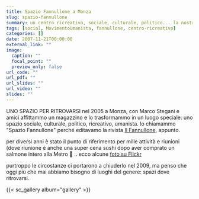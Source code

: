 ```yaml
---
title: Spazio Fannullone a Monza
slug: spazio-fannullone
summary: un centro ricreativo, sociale, culturale, politico... la nostra seconda casa 
tags: [social, MovimentoUmanista, fannullone, centro-ricreativo]
categories: []
date: 2007-11-21T00:00:00
external_link: ""
image:
  caption: ""
  focal_point: ""
  preview_only: false
url_code: ""
url_pdf: ""
url_slides: ""
url_video: ""
slides: ""
---
```


UNO SPAZIO PER RITROVARSI
nel 2005 a Monza, con Marco Stegani e amici affittammo un magazzino e lo trasformammo in un luogo speciale: uno spazio sociale, culturale, politico, ricreativo, umanista.
lo chiamammo "Spazio Fannullone" perché editavamo la rivista [Il Fannullone](/project/ilfannullone), appunto. 

per diversi anni è stato il punto di riferimento per mille attività e riunioni (dove riunione è anche una super cena sushi dopo aver comprato un salmone intero alla Metro 🙂 .. ecco alcune [foto su Flickr](https://www.flickr.com/photos/krur/albums/72157716208608012)

purtroppo le circostanze ci portarono a chiuderlo nel 2009, ma penso che oggi più che mai abbiamo bisogno di luoghi del genere: spazi dove ritrovarsi.

{{< sc_gallery album="gallery" >}}
